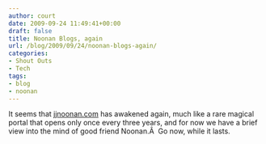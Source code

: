 ```yaml
---
author: court
date: 2009-09-24 11:49:41+00:00
draft: false
title: Noonan Blogs, again
url: /blog/2009/09/24/noonan-blogs-again/
categories:
- Shout Outs
- Tech
tags:
- blog
- noonan
---
```


It seems that [jjnoonan.com](http://jjnoonan.com/wp) has awakened again, much like a rare magical portal that opens only once every three years, and for now we have a brief view into the mind of good friend Noonan.Â  Go now, while it lasts.
